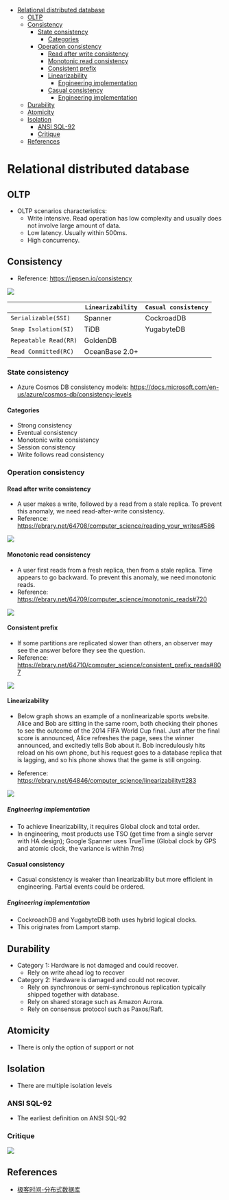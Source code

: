 - [Relational distributed database](#relational-distributed-database)
  - [OLTP](#oltp)
  - [Consistency](#consistency)
    - [State consistency](#state-consistency)
      - [Categories](#categories)
    - [Operation consistency](#operation-consistency)
      - [Read after write consistency](#read-after-write-consistency)
      - [Monotonic read consistency](#monotonic-read-consistency)
      - [Consistent prefix](#consistent-prefix)
      - [Linearizability](#linearizability)
        - [Engineering implementation](#engineering-implementation)
      - [Casual consistency](#casual-consistency)
        - [Engineering implementation](#engineering-implementation-1)
  - [Durability](#durability)
  - [Atomicity](#atomicity)
  - [Isolation](#isolation)
    - [ANSI SQL-92](#ansi-sql-92)
    - [Critique](#critique)
  - [References](#references)

# Relational distributed database

## OLTP
* OLTP scenarios characteristics:
  * Write intensive. Read operation has low complexity and usually does not involve large amount of data. 
  * Low latency. Usually within 500ms. 
  * High concurrency. 

## Consistency
* Reference: https://jepsen.io/consistency

![](./images/relational_distributedDb_consistencyModel.png)

|              | `Linearizability` | `Casual consistency` |
|--------------|--------------------|---|
| `Serializable(SSI)` | Spanner | CockroadDB  |
| `Snap Isolation(SI)` |  TiDB  | YugabyteDB  |
| `Repeatable Read(RR)` | GoldenDB  |   |
| `Read Committed(RC)`   | OceanBase 2.0+ |   |

### State consistency
* Azure Cosmos DB consistency models: https://docs.microsoft.com/en-us/azure/cosmos-db/consistency-levels

#### Categories
* Strong consistency
* Eventual consistency
* Monotonic write consistency
* Session consistency
* Write follows read consistency

### Operation consistency
#### Read after write consistency
* A user makes a write, followed by a read from a stale replica. To prevent this anomaly, we need read-after-write consistency.
* Reference: https://ebrary.net/64708/computer_science/reading_your_writes#586

![](./images/relational_distributedDb_ReadYourWriteConsistency.png)

#### Monotonic read consistency
* A user first reads from a fresh replica, then from a stale replica. Time appears to go backward. To prevent this anomaly, we need monotonic reads.
* Reference: https://ebrary.net/64709/computer_science/monotonic_reads#720

![](./images/relational_distributedDb_MonotonicReads.png)

#### Consistent prefix

* If some partitions are replicated slower than others, an observer may see the answer before they see the question.
* Reference: https://ebrary.net/64710/computer_science/consistent_prefix_reads#807

![](./images/relational_distributedDb_ConsistentPrefix.png)

#### Linearizability
* Below graph shows an example of a nonlinearizable sports website. Alice and Bob are sitting in the same room, both checking their phones to see the outcome of the 2014 FIFA World Cup final. Just after the final score is announced, Alice refreshes the page, sees the winner announced, and excitedly tells Bob about it. Bob incredulously hits reload on his own phone, but his request goes to a database replica that is lagging, and so his phone shows that the game is still ongoing.

* Reference: https://ebrary.net/64846/computer_science/linearizability#283

![](./images/relational_distributedDb_Linearizable.png)

##### Engineering implementation
* To achieve linearizability, it requires Global clock and total order. 
* In engineering, most products use TSO (get time from a single server with HA design); Google Spanner uses TrueTime (Global clock by GPS and atomic clock, the variance is within 7ms)

#### Casual consistency
* Casual consistency is weaker than linearizability but more efficient in engineering. Partial events could be ordered. 

##### Engineering implementation
* CockroachDB and YugabyteDB both uses hybrid logical clocks. 
* This originates from Lamport stamp. 

## Durability
* Category 1: Hardware is not damaged and could recover. 
  * Rely on write ahead log to recover
* Category 2: Hardware is damaged and could not recover. 
  * Rely on synchronous or semi-synchronous replication typically shipped together with database.
  * Rely on shared storage such as Amazon Aurora.
  * Rely on consensus protocol such as Paxos/Raft. 

## Atomicity
* There is only the option of support or not

## Isolation
* There are multiple isolation levels

### ANSI SQL-92
* The earliest definition on ANSI SQL-92

[](./images/relational_distributedDb_AntiS.png)

### Critique

![](./images/relational_distributedDb_Critique.png)


## References
* [极客时间-分布式数据库](https://time.geekbang.org/column/article/271373)